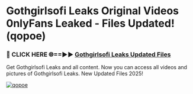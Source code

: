 # Gothgirlsofi Leaks Original Videos 0nlyFans Leaked - Files Updated! (qopoe)

<h3>🔴 CLICK HERE 🌐==►► <a href="https://tinyurl.com/ehrbuxhb" rel="nofollow">Gothgirlsofi Leaks Updated Files</a></h3>

Get Gothgirlsofi Leaks and all content. Now you can access all videos and pictures of Gothgirlsofi Leaks. New Updated Files 2025!

[![qopoe](https://i.imgur.com/lVYEuWS.gif)](https://tinyurl.com/ehrbuxhb)

